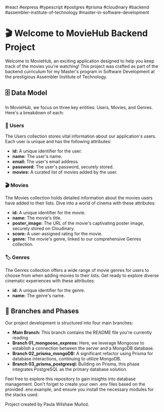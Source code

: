 #react #express #typescript #postgres #prisma #cloudinary #backend #assembler-institute-of-technology #master-in-software-development

# 🎬 Welcome to MovieHub Backend Project

Welcome to MovieHub, an exciting application designed to help you keep track of the movies you're watching! This project was crafted as part of the backend curriculum for my Master's program in Software Development at the prestigious Assembler Institute of Technology.

## 🗄️ Data Model

In MovieHub, we focus on three key entities: Users, Movies, and Genres. Here's a breakdown of each:

### 👤 Users

The Users collection stores vital information about our application's users. Each user is unique and has the following attributes:

- **id:** A unique identifier for the user.
- **name:** The user's name.
- **email:** The user's email address.
- **password:** The user's password, securely stored.
- **movies:** A curated list of movies added by the user.

### 🎬 Movies

The Movies collection holds detailed information about the movies users have added to their lists. Dive into a world of cinema with these attributes:

- **id:** A unique identifier for the movie.
- **name:** The movie's title.
- **poster_image:** The URL of the movie's captivating poster image, securely stored on Cloudinary.
- **score:** A user-assigned rating for the movie.
- **genre:** The movie's genre, linked to our comprehensive Genres collection.

### 🏷️ Genres

The Genres collection offers a wide range of movie genres for users to choose from when adding movies to their lists. Get ready to explore diverse cinematic experiences with these attributes:

- **id:** A unique identifier for the genre.
- **name:** The genre's name.

## 📝 Branches and Phases

Our project development is structured into four main branches:

- **Main Branch:** This branch contains the README file you're currently reading.
- **Branch 01_mongoose_express:** Here, we leverage Mongoose to establish a connection between the server and a MongoDB database.
- **Branch 02_prisma_mongoDB:** A significant refactor using Prisma for database interactions, continuing to utilize MongoDB.
- **Branch 03_prisma_postgresql:** Building on Prisma, this phase integrates PostgreSQL as the primary database solution.

Feel free to explore this repository to gain insights into database management. Don't forget to create your own .env files based on the provided .env.example, and ensure you install the necessary modules for the stacks used.

Project created by Paula Wilshaw Muñoz.
